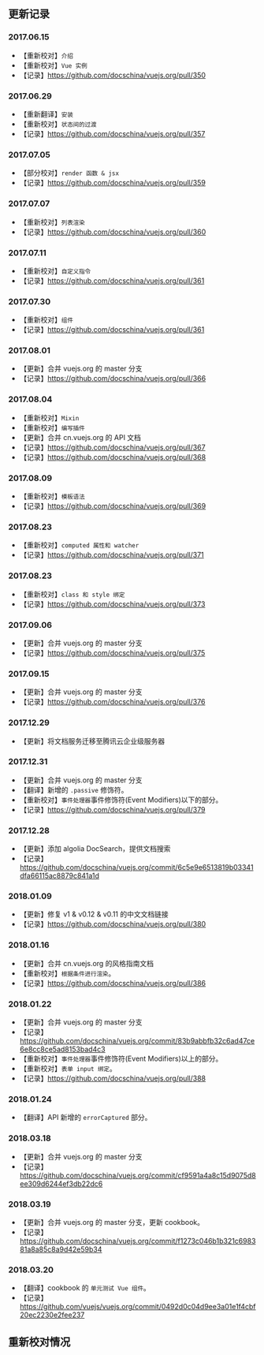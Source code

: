## 更新记录

### 2017.06.15
* 【重新校对】`介绍`
* 【重新校对】`Vue 实例`
* 【记录】https://github.com/docschina/vuejs.org/pull/350

### 2017.06.29
* 【重新翻译】`安装`
* 【重新校对】`状态间的过渡`
* 【记录】https://github.com/docschina/vuejs.org/pull/357

### 2017.07.05
* 【部分校对】`render 函数 & jsx`
* 【记录】https://github.com/docschina/vuejs.org/pull/359

### 2017.07.07
* 【重新校对】`列表渲染`
* 【记录】https://github.com/docschina/vuejs.org/pull/360

### 2017.07.11
* 【重新校对】`自定义指令`
* 【记录】https://github.com/docschina/vuejs.org/pull/361

### 2017.07.30
* 【重新校对】`组件`
* 【记录】https://github.com/docschina/vuejs.org/pull/361

### 2017.08.01
* 【更新】合并 vuejs.org 的 master 分支
* 【记录】https://github.com/docschina/vuejs.org/pull/366

### 2017.08.04
* 【重新校对】`Mixin`
* 【重新校对】`编写插件`
* 【更新】合并 cn.vuejs.org 的 API 文档
* 【记录】https://github.com/docschina/vuejs.org/pull/367
* 【记录】https://github.com/docschina/vuejs.org/pull/368

### 2017.08.09
* 【重新校对】`模板语法`
* 【记录】https://github.com/docschina/vuejs.org/pull/369

### 2017.08.23
* 【重新校对】`computed 属性和 watcher`
* 【记录】https://github.com/docschina/vuejs.org/pull/371

### 2017.08.23
* 【重新校对】`class 和 style 绑定`
* 【记录】https://github.com/docschina/vuejs.org/pull/373

### 2017.09.06
* 【更新】合并 vuejs.org 的 master 分支
* 【记录】https://github.com/docschina/vuejs.org/pull/375

### 2017.09.15
* 【更新】合并 vuejs.org 的 master 分支
* 【记录】https://github.com/docschina/vuejs.org/pull/376

### 2017.12.29
* 【更新】将文档服务迁移至腾讯云企业级服务器

### 2017.12.31
* 【更新】合并 vuejs.org 的 master 分支
* 【翻译】新增的 `.passive` 修饰符。
* 【重新校对】`事件处理器`事件修饰符(Event Modifiers)以下的部分。
* 【记录】https://github.com/docschina/vuejs.org/pull/379

### 2017.12.28
* 【更新】添加 algolia DocSearch，提供文档搜索
* 【记录】https://github.com/docschina/vuejs.org/commit/6c5e9e6513819b03341dfa66115ac8879c841a1d

### 2018.01.09
* 【更新】修复 v1 & v0.12 & v0.11 的中文文档链接
* 【记录】https://github.com/docschina/vuejs.org/pull/380

### 2018.01.16
* 【更新】合并 cn.vuejs.org 的风格指南文档
* 【重新校对】`根据条件进行渲染`。
* 【记录】https://github.com/docschina/vuejs.org/pull/386

### 2018.01.22
* 【更新】合并 vuejs.org 的 master 分支
* 【记录】https://github.com/docschina/vuejs.org/commit/83b9abbfb32c6ad47ce6e8cc8ce5ad8153bad4c3
* 【重新校对】`事件处理器`事件修饰符(Event Modifiers)以上的部分。
* 【重新校对】`表单 input 绑定`。
* 【记录】https://github.com/docschina/vuejs.org/pull/388

### 2018.01.24
* 【翻译】API 新增的 `errorCaptured` 部分。

### 2018.03.18
* 【更新】合并 vuejs.org 的 master 分支
* 【记录】https://github.com/docschina/vuejs.org/commit/cf9591a4a8c15d9075d8ee309d6244ef3db22dc6

### 2018.03.19
* 【更新】合并 vuejs.org 的 master 分支，更新 cookbook。
* 【记录】https://github.com/docschina/vuejs.org/commit/f1273c046b1b321c698381a8a85c8a9d42e59b34

### 2018.03.20
* 【翻译】cookbook 的 `单元测试 Vue 组件`。
* 【记录】https://github.com/vuejs/vuejs.org/commit/0492d0c04d9ee3a01e1f4cbf20ec2230e2fee237

## 重新校对情况

